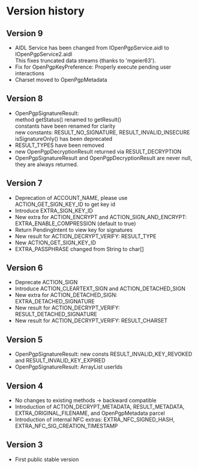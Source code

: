 # Version history

## Version 9
  * AIDL Service has been changed from IOpenPgpService.aidl to IOpenPgpService2.aidl  
    This fixes truncated data streams (thanks to 'mgeier63').
  * Fix for OpenPgpKeyPreference: Properly execute pending user interactions
  * Charset moved to OpenPgpMetadata

## Version 8
  * OpenPgpSignatureResult:  
    method getStatus() renamed to getResult()  
    constants have been renamed for clarity  
    new constants: RESULT_NO_SIGNATURE, RESULT_INVALID_INSECURE  
    isSignatureOnly() has been deprecated
  * RESULT_TYPES have been removed
  * new OpenPgpDecryptionResult returned via RESULT_DECRYPTION
  * OpenPgpSignatureResult and OpenPgpDecryptionResult are never null, they are always returned.

## Version 7
  * Deprecation of ACCOUNT_NAME, please use ACTION_GET_SIGN_KEY_ID to get key id
  * Introduce EXTRA_SIGN_KEY_ID
  * New extra for ACTION_ENCRYPT and ACTION_SIGN_AND_ENCRYPT: EXTRA_ENABLE_COMPRESSION (default to true)
  * Return PendingIntent to view key for signatures
  * New result for ACTION_DECRYPT_VERIFY: RESULT_TYPE
  * New ACTION_GET_SIGN_KEY_ID
  * EXTRA_PASSPHRASE changed from String to char[]

## Version 6
  * Deprecate ACTION_SIGN
  * Introduce ACTION_CLEARTEXT_SIGN and ACTION_DETACHED_SIGN
  * New extra for ACTION_DETACHED_SIGN: EXTRA_DETACHED_SIGNATURE
  * New result for ACTION_DECRYPT_VERIFY: RESULT_DETACHED_SIGNATURE
  * New result for ACTION_DECRYPT_VERIFY: RESULT_CHARSET

## Version 5
  * OpenPgpSignatureResult: new consts RESULT_INVALID_KEY_REVOKED and RESULT_INVALID_KEY_EXPIRED
  * OpenPgpSignatureResult: ArrayList<String> userIds

## Version 4
  * No changes to existing methods -> backward compatible
  * Introduction of ACTION_DECRYPT_METADATA, RESULT_METADATA, EXTRA_ORIGINAL_FILENAME, and OpenPgpMetadata parcel
  * Introduction of internal NFC extras: EXTRA_NFC_SIGNED_HASH, EXTRA_NFC_SIG_CREATION_TIMESTAMP

## Version 3
  * First public stable version